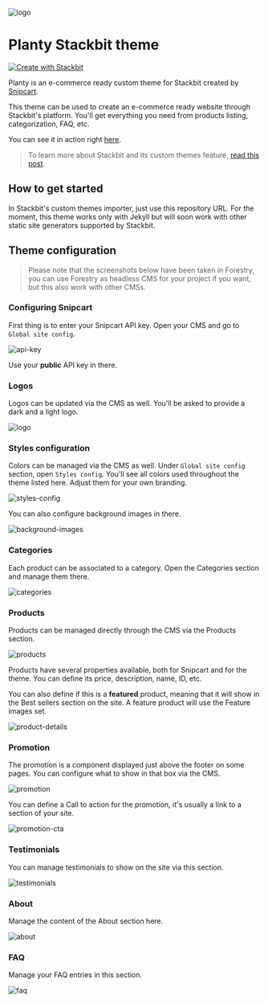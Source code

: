 ![logo](https://og-website.snipcart.com/media/204485/logo.svg)

# Planty Stackbit theme

[![Create with Stackbit](https://assets.stackbit.com/badge/create-with-stackbit.svg)](https://app.stackbit.com/create?theme=https://github.com/snipcart/stackbit-theme-planty&ssg=jekyll)

Planty is an e-commerce ready custom theme for Stackbit created by [Snipcart](http://bit.ly/2YB7AUL).

This theme can be used to create an e-commerce ready website through Stackbit's platform. You'll get
everything you need from products listing, categorization, FAQ, etc.

You can see it in action right [here](https://stackbit-theme-planty.netlify.com).

> To learn more about Stackbit and its custom themes feature, [read this post](http://bit.ly/2YAvGix).

## How to get started

In Stackbit's custom themes importer, just use this repository URL. For the moment, this theme works only with Jekyll but will soon work with other static site generators supported by Stackbit.

## Theme configuration

> Please note that the screenshots below have been taken in Forestry, you can use Forestry as headless CMS for your project if you want, but this also work with other CMSs.

### Configuring Snipcart

First thing is to enter your Snipcart API key. Open your CMS and go to `Global site config`.

![api-key](https://og-website.snipcart.com/media/204516/config_api_key.png)

Use your **public** API key in there.

### Logos

Logos can be updated via the CMS as well. You'll be asked to provide a dark and a light logo.

![logo](https://og-website.snipcart.com/media/204518/config_logos.png)

### Styles configuration

Colors can be managed via the CMS as well. Under `Global site config` section, open `Styles config`. You'll see all colors used throughout the theme listed here. Adjust them for your own branding.

![styles-config](https://og-website.snipcart.com/media/204508/config_styles.png)

You can also configure background images in there.

![background-images](https://og-website.snipcart.com/media/204517/config_backgroundimages.png)

### Categories

Each product can be associated to a category. Open the Categories section and manage them there.

![categories](https://og-website.snipcart.com/media/204510/list_categories.png)

### Products

Products can be managed directly through the CMS via the Products section.

![products](https://og-website.snipcart.com/media/204511/list_products.png)

Products have several properties available, both for Snipcart and for the theme. You can define its price, description, name, ID, etc.

You can also define if this is a **featured** product, meaning that it will show in the Best sellers section on the site. A feature product will use the Feature images set.

![product-details](https://og-website.snipcart.com/media/204514/product_details.png)

### Promotion

The promotion is a component displayed just above the footer on some pages. You can configure what to show in that box via the CMS.

![promotion](https://og-website.snipcart.com/media/204504/components_promotion.png)

You can define a Call to action for the promotion, it's usually a link to a section of your site.

![promotion-cta](https://og-website.snipcart.com/media/204505/components_promotion_cta.png)

### Testimonials

You can manage testimonials to show on the site via this section.

![testimonials](https://og-website.snipcart.com/media/204506/components_testimonials.png)

### About

Manage the content of the About section here.

![about](https://og-website.snipcart.com/media/204512/pages_about.png)

### FAQ

Manage your FAQ entries in this section.

![faq](https://og-website.snipcart.com/media/204513/pages_faq.png)
